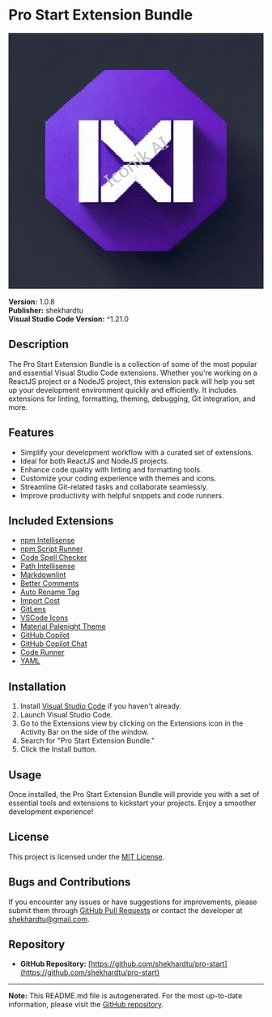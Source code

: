 # Pro Start Extension Bundle

![Pro Start Extension Bundle Icon](images/icon.png)

**Version:** 1.0.8  
**Publisher:** shekhardtu  
**Visual Studio Code Version:** ^1.21.0  

## Description

The Pro Start Extension Bundle is a collection of some of the most popular and essential Visual Studio Code extensions. Whether you're working on a ReactJS project or a NodeJS project, this extension pack will help you set up your development environment quickly and efficiently. It includes extensions for linting, formatting, theming, debugging, Git integration, and more.

## Features

- Simplify your development workflow with a curated set of extensions.
- Ideal for both ReactJS and NodeJS projects.
- Enhance code quality with linting and formatting tools.
- Customize your coding experience with themes and icons.
- Streamline Git-related tasks and collaborate seamlessly.
- Improve productivity with helpful snippets and code runners.

## Included Extensions

- [npm Intellisense](https://marketplace.visualstudio.com/items?itemName=christian-kohler.npm-intellisense)
- [npm Script Runner](https://marketplace.visualstudio.com/items?itemName=eg2.vscode-npm-script)
- [Code Spell Checker](https://marketplace.visualstudio.com/items?itemName=streetsidesoftware.code-spell-checker)
- [Path Intellisense](https://marketplace.visualstudio.com/items?itemName=christian-kohler.path-intellisense)
- [Markdownlint](https://marketplace.visualstudio.com/items?itemName=DavidAnson.vscode-markdownlint)
- [Better Comments](https://marketplace.visualstudio.com/items?itemName=aaron-bond.better-comments)
- [Auto Rename Tag](https://marketplace.visualstudio.com/items?itemName=formulahendry.auto-rename-tag)
- [Import Cost](https://marketplace.visualstudio.com/items?itemName=wix.vscode-import-cost)
- [GitLens](https://marketplace.visualstudio.com/items?itemName=eamodio.gitlens)
- [VSCode Icons](https://marketplace.visualstudio.com/items?itemName=robertohuertasm.vscode-icons)
- [Material Palenight Theme](https://marketplace.visualstudio.com/items?itemName=whizkydee.material-palenight-theme)
- [GitHub Copilot](https://marketplace.visualstudio.com/items?itemName=GitHub.copilot)
- [GitHub Copilot Chat](https://marketplace.visualstudio.com/items?itemName=GitHub.copilot-chat)
- [Code Runner](https://marketplace.visualstudio.com/items?itemName=formulahendry.code-runner)
- [YAML](https://marketplace.visualstudio.com/items?itemName=redhat.vscode-yaml)

## Installation

1. Install [Visual Studio Code](https://code.visualstudio.com/) if you haven't already.
2. Launch Visual Studio Code.
3. Go to the Extensions view by clicking on the Extensions icon in the Activity Bar on the side of the window.
4. Search for "Pro Start Extension Bundle."
5. Click the Install button.

## Usage

Once installed, the Pro Start Extension Bundle will provide you with a set of essential tools and extensions to kickstart your projects. Enjoy a smoother development experience!

## License

This project is licensed under the [MIT License](https://github.com/shekhardtu/pro-start/blob/master/LICENSE).

## Bugs and Contributions

If you encounter any issues or have suggestions for improvements, please submit them through [GitHub Pull Requests](https://github.com/shekhardtu/pro-start/pulls) or contact the developer at <shekhardtu@gmail.com>.

## Repository

- **GitHub Repository:** [https://github.com/shekhardtu/pro-start](https://github.com/shekhardtu/pro-start)

---

**Note:** This README.md file is autogenerated. For the most up-to-date information, please visit the [GitHub repository](https://github.com/shekhardtu/pro-start).
